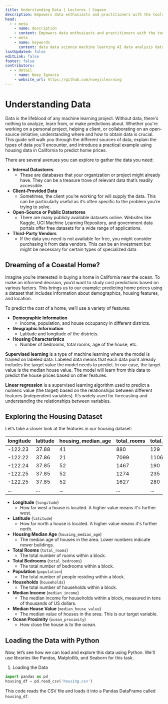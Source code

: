 ```yaml
---
title: Understanding Data | Lectures | Cogxen
description: Empowers data enthusiasts and practitioners with the tools and knowledge to unlock the potential of data.
head:
  - - meta
    - name: description
    - content: Empowers data enthusiasts and practitioners with the tools and knowledge to unlock the potential of data.
  - - meta
    - name: keywords
      content: data data science machine learning AI data analysis data-driven data enthusiasts data practitioners
lastUpdated: false
editLink: false
footer: false
contributors:
  - - detail
    - name: Noey Ignacio
    - website_url: https://github.com/noeyislearning
---
```


# Understanding Data

Data is the lifeblood of any machine learning project. Without data, there's nothing to analyze, learn from, or make predictions about. Whether you're working on a personal project, helping a client, or collaborating on an open-source initiative, understanding where and how to obtain data is crucial. This guide will walk you through the different sources of data, explain the types of data you'll encounter, and introduce a practical example using housing data in California to predict home prices.

There are several avenues you can explore to gather the data you need:

- **Internal Datastores**
  - These are databases that your organization or project might already have. They can be a treasure trove of relevant data that’s readily accessible.
- **Client-Provided Data**
  - Sometimes, the client you’re working for will supply the data. This can be particularly useful as it’s often specific to the problem you’re trying to solve.
- **Open-Source or Public Datastores**
  - There are many publicly available datasets online. Websites like Kaggle, UCI Machine Learning Repository, and government data portals offer free datasets for a wide range of applications.
- **Third-Party Vendors**
  - If the data you need is not available for free, you might consider purchasing it from data vendors. This can be an investment but might be necessary for certain types of specialized data

## Dreaming of a Coastal Home?

Imagine you’re interested in buying a home in California near the ocean. To make an informed decision, you’d want to study cost predictions based on various factors. This brings us to our example: predicting home prices using a dataset that includes information about demographics, housing features, and location.

To predict the cost of a home, we’ll use a variety of features:

- **Demographic Information**
  - Income, population, and house occupancy in different districts.
- **Geographic Information**
  - Latitude and longitude of the districts.
- **Housing Characteristics**
  - Number of bedrooms, total rooms, age of the house, etc.

**Supervised learning** is a type of machine learning where the model is trained on labeled data. Labeled data means that each data point already includes the target value the model needs to predict. In our case, the target value is the median house value. The model will learn from this data to predict the house prices based on other features.

**Linear regression** is a supervised learning algorithm used to predict a numeric value (the target) based on the relationships between different features (independent variables). It’s widely used for forecasting and understanding the relationships between variables.

## Exploring the Housing Dataset

Let’s take a closer look at the features in our housing dataset:

<ScrollableTableContainer>

| longitude | latitude | housing_median_age | total_rooms | total_bedrooms | population | households | median_income | median_house_value | ocean_proximity |
| --------- | -------- | ------------------ | ----------- | -------------- | ---------- | ---------- | ------------- | ------------------ | --------------- |
| -122.23   | 37.88    | 41                 | 880         | 129            | 322        | 126        | 8.3252        | 452600             | NEAR BAY        |
| -122.22   | 37.86    | 21                 | 7099        | 1106           | 2401       | 1138       | 8.3014        | 358500             | NEAR BAY        |
| -122.24   | 37.85    | 52                 | 1467        | 190            | 496        | 177        | 7.2574        | 352100             | NEAR BAY        |
| -122.25   | 37.85    | 52                 | 1274        | 235            | 558        | 219        | 5.6431        | 341300             | NEAR BAY        |
| -122.25   | 37.85    | 52                 | 1627        | 280            | 565        | 259        | 3.8462        | 342200             | NEAR BAY        |
| ...       | ...      | ...                | ...         | ...            | ...        | ...        | ...           | ...                | ...             |

</ScrollableTableContainer>

- **Longitude** (`longitude`)
  - How far west a house is located. A higher value means it's further west.
- **Latitude** (`latitude`)
  - How far north a house is located. A higher value means it's further north.
- **Housing Median Age** (`housing_median_age`)
  - The median age of houses in the area. Lower numbers indicate newer buildings.
- **Total Rooms** (`total_rooms`)
  - The total number of rooms within a block.
- **Total Bedrooms** (`total_bedrooms`)
  - The total number of bedrooms within a block.
- **Population** (`population`)
  - The total number of people residing within a block.
- **Households** (`households`)
  - The total number of households within a block.
- **Median Income** (`median_income`)
  - The median income for households within a block, measured in tens of thousands of US dollars.
- **Median House Value** (`median_house_value`)
  - The median value of houses in the area. This is our target variable.
- **Ocean Proximity** (`ocean_proximity`)
  - How close the house is to the ocean.

## Loading the Data with Python

Now, let’s see how we can load and explore this data using Python. We'll use libraries like Pandas, Matplotlib, and Seaborn for this task.

1. Loading the Data

```python
import pandas as pd
housing_df = pd.read_csv('housing.csv')
```

This code reads the CSV file and loads it into a Pandas DataFrame called `housing_df`.
